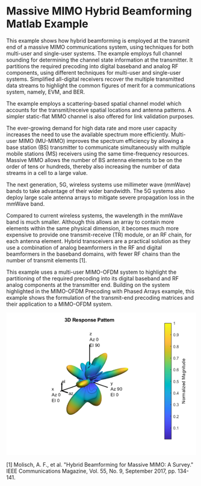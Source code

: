 # Massive MIMO Hybrid Beamforming Matlab Example

This example shows how hybrid beamforming is employed at the transmit end of a massive MIMO communications system, using techniques for both multi-user and single-user systems. The example employs full channel sounding for determining the channel state information at the transmitter. It partitions the required precoding into digital baseband and analog RF components, using different techniques for multi-user and single-user systems. Simplified all-digital receivers recover the multiple transmitted data streams to highlight the common figures of merit for a communications system, namely, EVM, and BER.

The example employs a scattering-based spatial channel model which accounts for the transmit/receive spatial locations and antenna patterns. A simpler static-flat MIMO channel is also offered for link validation purposes.

The ever-growing demand for high data rate and more user capacity increases the need to use the available spectrum more efficiently. Multi-user MIMO (MU-MIMO) improves the spectrum efficiency by allowing a base station (BS) transmitter to communicate simultaneously with multiple mobile stations (MS) receivers using the same time-frequency resources. Massive MIMO allows the number of BS antenna elements to be on the order of tens or hundreds, thereby also increasing the number of data streams in a cell to a large value.

The next generation, 5G, wireless systems use millimeter wave (mmWave) bands to take advantage of their wider bandwidth. The 5G systems also deploy large scale antenna arrays to mitigate severe propagation loss in the mmWave band.

Compared to current wireless systems, the wavelength in the mmWave band is much smaller. Although this allows an array to contain more elements within the same physical dimension, it becomes much more expensive to provide one transmit-receive (TR) module, or an RF chain, for each antenna element. Hybrid transceivers are a practical solution as they use a combination of analog beamformers in the RF and digital beamformers in the baseband domains, with fewer RF chains than the number of transmit elements [1].

This example uses a multi-user MIMO-OFDM system to highlight the partitioning of the required precoding into its digital baseband and RF analog components at the transmitter end. Building on the system highlighted in the MIMO-OFDM Precoding with Phased Arrays example, this example shows the formulation of the transmit-end precoding matrices and their application to a MIMO-OFDM system.

![](./screenshots/01.png)

[1] Molisch, A. F., et al. "Hybrid Beamforming for Massive MIMO: A Survey." IEEE Communications Magazine, Vol. 55, No. 9, September 2017, pp. 134-141.

